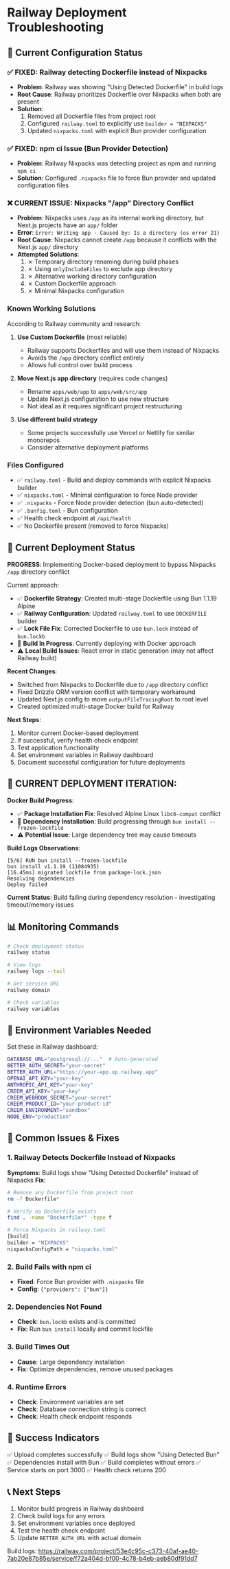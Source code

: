 # Railway Deployment Troubleshooting

## 🔧 Current Configuration Status

### ✅ FIXED: Railway detecting Dockerfile instead of Nixpacks

- **Problem**: Railway was showing "Using Detected Dockerfile" in build logs
- **Root Cause**: Railway prioritizes Dockerfile over Nixpacks when both are present
- **Solution**:
  1. Removed all Dockerfile files from project root
  2. Configured `railway.toml` to explicitly use `builder = "NIXPACKS"`
  3. Updated `nixpacks.toml` with explicit Bun provider configuration

### ✅ FIXED: npm ci Issue (Bun Provider Detection)

- **Problem**: Railway Nixpacks was detecting project as npm and running `npm ci`
- **Solution**: Configured `.nixpacks` file to force Bun provider and updated configuration files

### ❌ CURRENT ISSUE: Nixpacks "/app" Directory Conflict

- **Problem**: Nixpacks uses `/app` as its internal working directory, but Next.js projects have an `app/` folder
- **Error**: `Error: Writing app - Caused by: Is a directory (os error 21)`
- **Root Cause**: Nixpacks cannot create `/app` because it conflicts with the Next.js `app/` directory
- **Attempted Solutions**:
  1. ✗ Temporary directory renaming during build phases
  2. ✗ Using `onlyIncludeFiles` to exclude app directory
  3. ✗ Alternative working directory configuration
  4. ✗ Custom Dockerfile approach
  5. ✗ Minimal Nixpacks configuration

### Known Working Solutions

According to Railway community and research:

1. **Use Custom Dockerfile** (most reliable)
   - Railway supports Dockerfiles and will use them instead of Nixpacks
   - Avoids the `/app` directory conflict entirely
   - Allows full control over build process

2. **Move Next.js app directory** (requires code changes)
   - Rename `apps/web/app` to `apps/web/src/app`
   - Update Next.js configuration to use new structure
   - Not ideal as it requires significant project restructuring

3. **Use different build strategy**
   - Some projects successfully use Vercel or Netlify for similar monorepos
   - Consider alternative deployment platforms

### Files Configured

- ✅ `railway.toml` - Build and deploy commands with explicit Nixpacks builder
- ✅ `nixpacks.toml` - Minimal configuration to force Node provider
- ✅ `.nixpacks` - Force Node provider detection (bun auto-detected)
- ✅ `.bunfig.toml` - Bun configuration
- ✅ Health check endpoint at `/api/health`
- ✅ No Dockerfile present (removed to force Nixpacks)

## 🚀 Current Deployment Status

**PROGRESS**: Implementing Docker-based deployment to bypass Nixpacks `/app` directory conflict

Current approach:

- ✅ **Dockerfile Strategy**: Created multi-stage Dockerfile using Bun 1.1.19 Alpine
- ✅ **Railway Configuration**: Updated `railway.toml` to use `DOCKERFILE` builder
- ✅ **Lock File Fix**: Corrected Dockerfile to use `bun.lock` instead of `bun.lockb`
- 🔄 **Build In Progress**: Currently deploying with Docker approach
- ⚠️ **Local Build Issues**: React error in static generation (may not affect Railway build)

**Recent Changes**:

- Switched from Nixpacks to Dockerfile due to `/app` directory conflict
- Fixed Drizzle ORM version conflict with temporary workaround
- Updated Next.js config to move `outputFileTracingRoot` to root level
- Created optimized multi-stage Docker build for Railway

**Next Steps**:

1. Monitor current Docker-based deployment
2. If successful, verify health check endpoint
3. Test application functionality
4. Set environment variables in Railway dashboard
5. Document successful configuration for future deployments

## 🔄 **CURRENT DEPLOYMENT ITERATION:**

**Docker Build Progress**:

- ✅ **Package Installation Fix**: Resolved Alpine Linux `libc6-compat` conflict
- 🔄 **Dependency Installation**: Build progressing through `bun install --frozen-lockfile`
- ⚠️ **Potential Issue**: Large dependency tree may cause timeouts

**Build Logs Observations**:

```
[5/6] RUN bun install --frozen-lockfile
bun install v1.1.19 (11084935)
[16.45ms] migrated lockfile from package-lock.json
Resolving dependencies
Deploy failed
```

**Current Status**: Build failing during dependency resolution - investigating timeout/memory issues

## 📊 Monitoring Commands

```bash
# Check deployment status
railway status

# View logs
railway logs --tail

# Get service URL
railway domain

# Check variables
railway variables
```

## 🔧 Environment Variables Needed

Set these in Railway dashboard:

```bash
DATABASE_URL="postgresql://..."  # Auto-generated
BETTER_AUTH_SECRET="your-secret"
BETTER_AUTH_URL="https://your-app.up.railway.app"
OPENAI_API_KEY="your-key"
ANTHROPIC_API_KEY="your-key"
CREEM_API_KEY="your-key"
CREEM_WEBHOOK_SECRET="your-secret"
CREEM_PRODUCT_ID="your-product-id"
CREEM_ENVIRONMENT="sandbox"
NODE_ENV="production"
```

## 🐛 Common Issues & Fixes

### 1. Railway Detects Dockerfile Instead of Nixpacks

**Symptoms**: Build logs show "Using Detected Dockerfile" instead of Nixpacks
**Fix**:

```bash
# Remove any Dockerfile from project root
rm -f Dockerfile*

# Verify no Dockerfile exists
find . -name "Dockerfile*" -type f

# Force Nixpacks in railway.toml
[build]
builder = "NIXPACKS"
nixpacksConfigPath = "nixpacks.toml"
```

### 2. Build Fails with npm ci

- **Fixed**: Force Bun provider with `.nixpacks` file
- **Config**: `{"providers": ["bun"]}`

### 2. Dependencies Not Found

- **Check**: `bun.lockb` exists and is committed
- **Fix**: Run `bun install` locally and commit lockfile

### 3. Build Times Out

- **Cause**: Large dependency installation
- **Fix**: Optimize dependencies, remove unused packages

### 4. Runtime Errors

- **Check**: Environment variables are set
- **Check**: Database connection string is correct
- **Check**: Health check endpoint responds

## 🎯 Success Indicators

✅ Upload completes successfully
✅ Build logs show "Using Detected Bun"
✅ Dependencies install with Bun
✅ Build completes without errors
✅ Service starts on port 3000
✅ Health check returns 200

## 📞 Next Steps

1. Monitor build progress in Railway dashboard
2. Check build logs for any errors
3. Set environment variables once deployed
4. Test the health check endpoint
5. Update `BETTER_AUTH_URL` with actual domain

Build logs: <https://railway.com/project/53e4c95c-c373-40af-ae40-7ab20e87b85e/service/f72a404d-bf00-4c78-b4eb-aeb80df91dd7>
